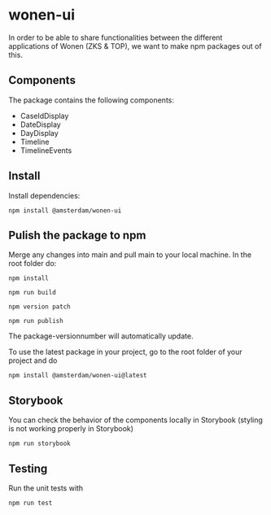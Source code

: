 # wonen-ui
In order to be able to share functionalities between the different applications of Wonen (ZKS & TOP), we want to make npm packages out of this.

## Components
The package contains the following components:

- CaseIdDisplay
- DateDisplay
- DayDisplay
- Timeline
- TimelineEvents


## Install

Install dependencies:
```
npm install @amsterdam/wonen-ui
```

## Pulish the package to npm

Merge any changes into main and pull main to your local machine.
In the root folder do:
```
npm install
```
```
npm run build
```
```
npm version patch
```
```
npm run publish
```
The package-versionnumber will automatically update.

To use the latest package in your project, go to the root folder of your project and do 
```
npm install @amsterdam/wonen-ui@latest
```
## Storybook
You can check the behavior of the components locally in Storybook (styling is not working properly in Storybook)
```
npm run storybook
```

## Testing
Run the unit tests with
```
npm run test
```
